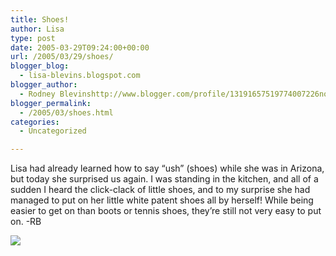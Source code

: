 ```yaml
---
title: Shoes!
author: Lisa
type: post
date: 2005-03-29T09:24:00+00:00
url: /2005/03/29/shoes/
blogger_blog:
  - lisa-blevins.blogspot.com
blogger_author:
  - Rodney Blevinshttp://www.blogger.com/profile/13191657519774007226noreply@blogger.com
blogger_permalink:
  - /2005/03/shoes.html
categories:
  - Uncategorized

---
```

Lisa had already learned how to say &#8220;ush&#8221; (shoes) while she was in Arizona, but today she surprised us again. I was standing in the kitchen, and all of a sudden I heard the click-clack of little shoes, and to my surprise she had managed to put on her little white patent shoes all by herself! While being easier to get on than boots or tennis shoes, they&#8217;re still not very easy to put on. -RB

![][1]

 [1]: http://www.blevins.nl/lisa/images/lisa_shoes.JPG